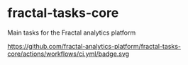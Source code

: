 # fractal-tasks-core
Main tasks for the Fractal analytics platform

https://github.com/fractal-analytics-platform/fractal-tasks-core/actions/workflows/ci.yml/badge.svg

